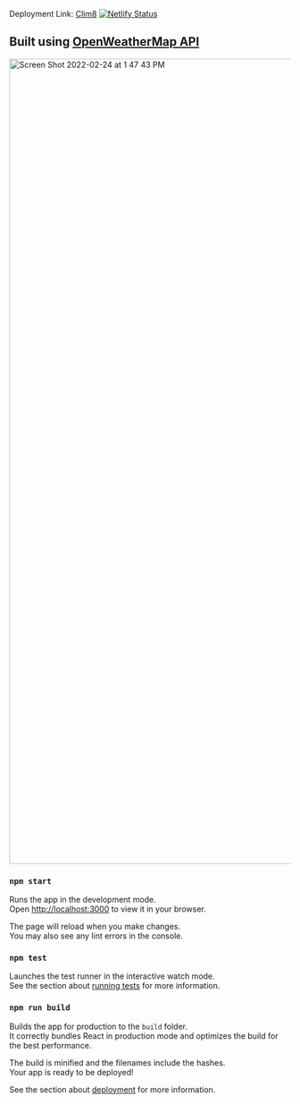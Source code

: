 Deployment Link: [Clim8](https://clim8.netlify.app)
[![Netlify Status](https://api.netlify.com/api/v1/badges/d20a320b-0e54-4ac5-ba44-de6ad5cbefba/deploy-status)](https://app.netlify.com/sites/clim8/deploys)

## Built using [OpenWeatherMap API](https://openweathermap.org/)
<!-- Following [Code Commerce's](https://www.youtube.com/watch?v=UjeXpct3p7M) video -->


<img width="1440" alt="Screen Shot 2022-02-24 at 1 47 43 PM" src="https://user-images.githubusercontent.com/53208269/155613258-883a33bd-0bd8-4b04-929c-8e86ee31c505.png">


### `npm start`

Runs the app in the development mode.\
Open [http://localhost:3000](http://localhost:3000) to view it in your browser.

The page will reload when you make changes.\
You may also see any lint errors in the console.

### `npm test`

Launches the test runner in the interactive watch mode.\
See the section about [running tests](https://facebook.github.io/create-react-app/docs/running-tests) for more information.

### `npm run build`

Builds the app for production to the `build` folder.\
It correctly bundles React in production mode and optimizes the build for the best performance.

The build is minified and the filenames include the hashes.\
Your app is ready to be deployed!

See the section about [deployment](https://facebook.github.io/create-react-app/docs/deployment) for more information.


